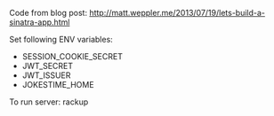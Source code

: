 Code from blog post: http://matt.weppler.me/2013/07/19/lets-build-a-sinatra-app.html

Set following ENV variables:

- SESSION_COOKIE_SECRET
- JWT_SECRET
- JWT_ISSUER
- JOKESTIME_HOME

To run server: rackup